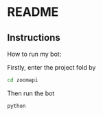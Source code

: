 # README

##  Instructions

How to run my bot:

Firstly, enter the project fold by

```bash
cd zoomapi
```

Then run the bot

```
python
```

